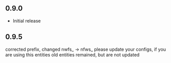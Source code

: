<!-- https://developers.home-assistant.io/docs/add-ons/presentation#keeping-a-changelog -->
## 0.9.0

- Initial release

## 0.9.5

corrected prefix, changed nwfs_ -> nfws_
please update your configs, if you are using this entities
old entities remained, but are not updated
